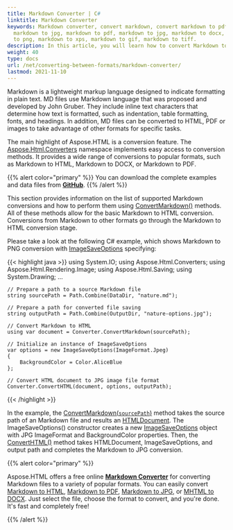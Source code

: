 ```yaml
---
title: Markdown Converter | C#
linktitle: Markdown Converter
keywords: Markdown converter, convert markdown, convert markdown to pdf, convert
  markdown to jpg, markdown to pdf, markdown to jpg, markdown to docx, markdown
  to png, markdown to xps, markdown to gif, markdown to tiff.
description: In this article, you will learn how to convert Markdown to other formats using the Aspose.HTML API.
weight: 40
type: docs
url: /net/converting-between-formats/markdown-converter/
lastmod: 2021-11-10
---
```


Markdown is a lightweight markup language designed to indicate formatting in plain text. MD files use Markdown language that was proposed and developed by John Gruber. They include inline text characters that determine how text is formatted, such as indentation, table formatting, fonts, and headings. In addition, MD files can be converted to HTML, PDF or images to take advantage of other formats for specific tasks. 

The main highlight of Aspose.HTML is a conversion feature. The [Aspose.Html.Converters](https://apireference.aspose.com/html/net/aspose.html.converters) namespace implements easy access to conversion methods. It provides a wide range of conversions to popular formats, such as Markdown to HTML, Markdown to DOCX, or Markdown to PDF. 

{{% alert color="primary" %}}
You can download the complete examples and data files from [**GitHub**](https://github.com/aspose-html/Aspose.HTML-Documentation/tree/main/content/tests-net).
{{% /alert %}} 

This section provides information on the list of supported Markdown conversions and how to perform them using [ConvertMarkdown()](https://apireference.aspose.com/html/net/aspose.html.converters/converter/methods/convertmarkdown/index) methods. All of these methods allow for the basic Markdown to HTML conversion. Conversions from Markdown to other formats go through the Markdown to HTML conversion stage.

Please take a look at the following C# example, which shows Markdown to PNG conversion with [ImageSaveOptions](https://apireference.aspose.com/html/net/aspose.html.saving/imagesaveoptions) specifying:

{{< highlight java >}}
using System.IO;
using Aspose.Html.Converters;
using Aspose.Html.Rendering.Image;
using Aspose.Html.Saving;
using System.Drawing;
...  

    // Prepare a path to a source Markdown file
    string sourcePath = Path.Combine(DataDir, "nature.md");            
    
    // Prepare a path for converted file saving 
    string outputPath = Path.Combine(OutputDir, "nature-options.jpg");
    
    // Convert Markdown to HTML
    using var document = Converter.ConvertMarkdown(sourcePath);
    
    // Initialize an instance of ImageSaveOptions 
    var options = new ImageSaveOptions(ImageFormat.Jpeg)
    {
        BackgroundColor = Color.AliceBlue
    };
    
    // Convert HTML document to JPG image file format
    Converter.ConvertHTML(document, options, outputPath);

{{< /highlight >}} 

In the example, the [ConvertMarkdown(`sourcePath`)](https://apireference.aspose.com/html/net/aspose.html.dom.svg/svgdocument/constructors/10) method takes the source path of an Markdown file and results an [HTMLDocument](https://apireference.aspose.com/html/net/aspose.html/htmldocument). The ImageSaveOptions() constructor creates a new [ImageSaveOptions](https://apireference.aspose.com/html/net/aspose.html.saving/imagesaveoptions) object with JPG ImageFormat and BackgroundColor properties. Then, the [ConvertHTML()](https://apireference.aspose.com/html/net/aspose.html.converters.converter/converthtml/methods/3) method takes HTMLDocument, ImageSaveOptions, and output path and completes the Markdown to JPG conversion.

{{% alert color="primary" %}} 

Aspose.HTML offers a free online [**Markdown Converter**](https://products.aspose.app/html/en/conversion/md) for converting Markdown files to a variety of popular formats.  You can easily convert  [Markdown to HTML](https://products.aspose.app/html/en/conversion/md-to-html), [Markdown to PDF](https://products.aspose.app/html/en/conversion/md-to-pdf), [Markdown to JPG](https://products.aspose.app/html/en/conversion/md-to-jpg), or [MHTML to DOCX](https://products.aspose.app/html/en/conversion/md-to-docx). Just select the file, choose the format to convert, and you're done. It's fast and completely free!

{{% /alert %}} 





